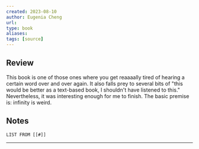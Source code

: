 ```yaml
---
created: 2023-08-10
author: Eugenia Cheng
url: 
type: book
aliases: 
tags: [source]
---
```

## Review
This book is one of those ones where you get reaaaally tired of hearing a certain word over and over again. It also falls prey to several bits of "this would be better as a text-based book, I shouldn't have listened to this." Nevertheless, it was interesting enough for me to finish. The basic premise is: infinity is weird.

## Notes
```dataview
LIST FROM [[#]]
```

---